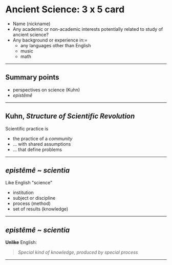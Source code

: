 # Ancient Science: 3 x 5 card


- Name (nickname)
- Any academic or non-academic interests potentially related to study of ancient science?
- Any background or experience in:=
  - any languages other than English
  - music
  - math

---



## Summary points

- perspectives on science (Kuhn)
- *epistêmê*

---


## Kuhn, *Structure of Scientific Revolution*

Scientific practice is

- the practice of a *community*
- ... with shared assumptions
- ... that define problems


---

## *epistêmê* ~ *scientia*

Like English "science"

- institution
- subject or discipline
- process (method)
- set of results (knowledge)


---


## *epistêmê* ~ *scientia*

**Unlike** English:

> *Special kind of knowledge, produced by special process*

---
